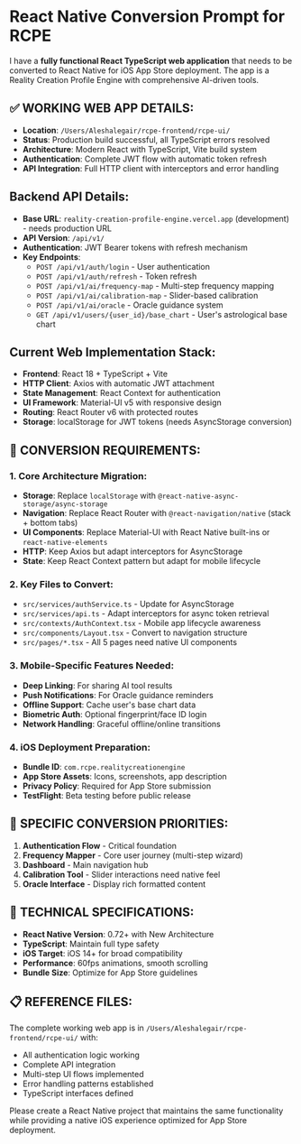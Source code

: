 # React Native Conversion Prompt for RCPE

I have a **fully functional React TypeScript web application** that needs to be converted to React Native for iOS App Store deployment. The app is a Reality Creation Profile Engine with comprehensive AI-driven tools.

## ✅ WORKING WEB APP DETAILS:
- **Location**: `/Users/Aleshalegair/rcpe-frontend/rcpe-ui/`
- **Status**: Production build successful, all TypeScript errors resolved
- **Architecture**: Modern React with TypeScript, Vite build system
- **Authentication**: Complete JWT flow with automatic token refresh
- **API Integration**: Full HTTP client with interceptors and error handling

## Backend API Details:
- **Base URL**: `reality-creation-profile-engine.vercel.app` (development) - needs production URL
- **API Version**: `/api/v1/`
- **Authentication**: JWT Bearer tokens with refresh mechanism
- **Key Endpoints**:
  - `POST /api/v1/auth/login` - User authentication
  - `POST /api/v1/auth/refresh` - Token refresh
  - `POST /api/v1/ai/frequency-map` - Multi-step frequency mapping
  - `POST /api/v1/ai/calibration-map` - Slider-based calibration
  - `POST /api/v1/ai/oracle` - Oracle guidance system
  - `GET /api/v1/users/{user_id}/base_chart` - User's astrological base chart

## Current Web Implementation Stack:
- **Frontend**: React 18 + TypeScript + Vite
- **HTTP Client**: Axios with automatic JWT attachment
- **State Management**: React Context for authentication
- **UI Framework**: Material-UI v5 with responsive design
- **Routing**: React Router v6 with protected routes
- **Storage**: localStorage for JWT tokens (needs AsyncStorage conversion)

## 🎯 CONVERSION REQUIREMENTS:

### 1. Core Architecture Migration:
- **Storage**: Replace `localStorage` with `@react-native-async-storage/async-storage`
- **Navigation**: Replace React Router with `@react-navigation/native` (stack + bottom tabs)
- **UI Components**: Replace Material-UI with React Native built-ins or `react-native-elements`
- **HTTP**: Keep Axios but adapt interceptors for AsyncStorage
- **State**: Keep React Context pattern but adapt for mobile lifecycle

### 2. Key Files to Convert:
- `src/services/authService.ts` - Update for AsyncStorage
- `src/services/api.ts` - Adapt interceptors for async token retrieval
- `src/contexts/AuthContext.tsx` - Mobile app lifecycle awareness
- `src/components/Layout.tsx` - Convert to navigation structure
- `src/pages/*.tsx` - All 5 pages need native UI components

### 3. Mobile-Specific Features Needed:
- **Deep Linking**: For sharing AI tool results
- **Push Notifications**: For Oracle guidance reminders
- **Offline Support**: Cache user's base chart data
- **Biometric Auth**: Optional fingerprint/face ID login
- **Network Handling**: Graceful offline/online transitions

### 4. iOS Deployment Preparation:
- **Bundle ID**: `com.rcpe.realitycreationengine`
- **App Store Assets**: Icons, screenshots, app description
- **Privacy Policy**: Required for App Store submission
- **TestFlight**: Beta testing before public release

## 📱 SPECIFIC CONVERSION PRIORITIES:

1. **Authentication Flow** - Critical foundation
2. **Frequency Mapper** - Core user journey (multi-step wizard)
3. **Dashboard** - Main navigation hub
4. **Calibration Tool** - Slider interactions need native feel
5. **Oracle Interface** - Display rich formatted content

## 🔧 TECHNICAL SPECIFICATIONS:

- **React Native Version**: 0.72+ with New Architecture
- **TypeScript**: Maintain full type safety
- **iOS Target**: iOS 14+ for broad compatibility
- **Performance**: 60fps animations, smooth scrolling
- **Bundle Size**: Optimize for App Store guidelines

## 📋 REFERENCE FILES:
The complete working web app is in `/Users/Aleshalegair/rcpe-frontend/rcpe-ui/` with:
- All authentication logic working
- Complete API integration
- Multi-step UI flows implemented
- Error handling patterns established
- TypeScript interfaces defined

Please create a React Native project that maintains the same functionality while providing a native iOS experience optimized for App Store deployment.
